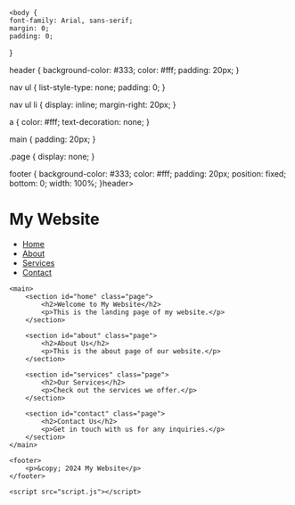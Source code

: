 <!DOCTYPE html>
<html lang="en">
<head>
    <meta charset="UTF-8">
    <meta name="viewport" content="width=device-width, initial-scale=1.0">
    <title>My Website</title>
    <link rel="stylesheet" href="styles.css">
</head>
<body>
    
    
    
    <body {
    font-family: Arial, sans-serif;
    margin: 0;
    padding: 0;
}

header {
    background-color: #333;
    color: #fff;
    padding: 20px;
}

nav ul {
    list-style-type: none;
    padding: 0;
}

nav ul li {
    display: inline;
    margin-right: 20px;
}

a {
    color: #fff;
    text-decoration: none;
}

main {
    padding: 20px;
}

.page {
    display: none;
}

footer {
    background-color: #333;
    color: #fff;
    padding: 20px;
    position: fixed;
    bottom: 0;
    width: 100%;
}header>
        <h1>My Website</h1>
        <nav>
            <ul>
                <li><a href="#home">Home</a></li>
                <li><a href="#about">About</a></li>
                <li><a href="#services">Services</a></li>
                <li><a href="#contact">Contact</a></li>
            </ul>
        </nav>
    </header>

    <main>
        <section id="home" class="page">
            <h2>Welcome to My Website</h2>
            <p>This is the landing page of my website.</p>
        </section>

        <section id="about" class="page">
            <h2>About Us</h2>
            <p>This is the about page of our website.</p>
        </section>

        <section id="services" class="page">
            <h2>Our Services</h2>
            <p>Check out the services we offer.</p>
        </section>

        <section id="contact" class="page">
            <h2>Contact Us</h2>
            <p>Get in touch with us for any inquiries.</p>
        </section>
    </main>

    <footer>
        <p>&copy; 2024 My Website</p>
    </footer>

    <script src="script.js"></script>
</body>
</html>
